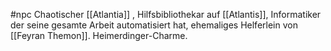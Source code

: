 #npc 
Chaotischer [[Atlantia]] , Hilfsbibliothekar auf [[Atlantis]], Informatiker der seine gesamte Arbeit automatisiert hat, ehemaliges Helferlein von [[Feyran Themon]]. Heimerdinger-Charme.